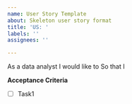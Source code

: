 ```yaml
---
name: User Story Template
about: Skeleton user story format
title: 'US: '
labels: ''
assignees: ''

---
```


As a data analyst
I would like to
So that I 

**Acceptance Criteria**
- [ ] Task1
